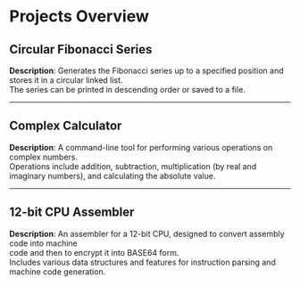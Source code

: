 # Projects Overview

## Circular Fibonacci Series

**Description**: Generates the Fibonacci series up to a specified position and stores it in a circular linked list.<br>
The series can be printed in descending order or saved to a file.

---

## Complex Calculator

**Description**: A command-line tool for performing various operations on complex numbers.<br>
Operations include addition, subtraction, multiplication (by real and imaginary numbers), and calculating the absolute value.

---

## 12-bit CPU Assembler

**Description**: An assembler for a 12-bit CPU, designed to convert assembly code into machine<br>code and then to encrypt it into BASE64 form.<br>
Includes various data structures and features for instruction parsing and machine code generation.
